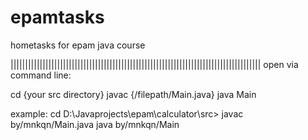 # epamtasks
hometasks for epam java course


||||||||||||||||||||||||||||||||||||||||||||||||||||||||||||||||||||||||||||||||||||||
open via command line:

cd {your src directory}
javac {/filepath/Main.java}
java Main

example:
cd D:\Javaprojects\epam\calculator\src>
javac by/mnkqn/Main.java
java by/mnkqn/Main
